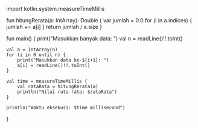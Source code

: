 import kotlin.system.measureTimeMillis

fun hitungRerata(a: IntArray): Double {
    var jumlah = 0.0
    for (i in a.indices) {
        jumlah += a[i]
    }
    return jumlah / a.size
}

fun main() {
    print("Masukkan banyak data: ")
    val n = readLine()!!.toInt()

    val a = IntArray(n)
    for (i in 0 until n) {
        print("Masukkan data ke-${i+1}: ")
        a[i] = readLine()!!.toInt()
    }

    val time = measureTimeMillis {
        val rataRata = hitungRerata(a)
        println("Nilai rata-rata: $rataRata")
    }

    println("Waktu eksekusi: $time millisecond")
}

